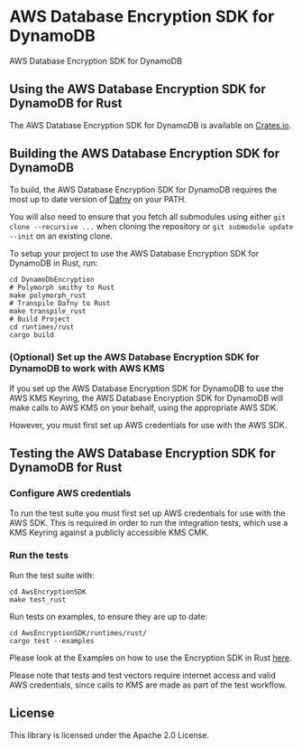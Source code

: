 # AWS Database Encryption SDK for DynamoDB

AWS Database Encryption SDK for DynamoDB

## Using the AWS Database Encryption SDK for DynamoDB for Rust

The AWS Database Encryption SDK for DynamoDB is available on [Crates.io](https://www.crates.io/).

## Building the AWS Database Encryption SDK for DynamoDB

To build, the AWS Database Encryption SDK for DynamoDB requires the most up to date version of [Dafny](https://github.com/dafny-lang/dafny) on your PATH.

You will also need to ensure that you fetch all submodules using either `git clone --recursive ...` when cloning the repository or `git submodule update --init` on an existing clone.

To setup your project to use the AWS Database Encryption SDK for DynamoDB in Rust, run:

```
cd DynamoDbEncryption
# Polymorph smithy to Rust
make polymorph_rust
# Transpile Dafny to Rust
make transpile_rust
# Build Project
cd runtimes/rust
cargo build
```

### (Optional) Set up the AWS Database Encryption SDK for DynamoDB to work with AWS KMS

If you set up the AWS Database Encryption SDK for DynamoDB to use the AWS KMS Keyring,
the AWS Database Encryption SDK for DynamoDB will make calls to AWS KMS on your behalf,
using the appropriate AWS SDK.

However, you must first set up AWS credentials for use with the AWS SDK.

## Testing the AWS Database Encryption SDK for DynamoDB for Rust

### Configure AWS credentials

To run the test suite you must first set up AWS credentials for use with the AWS SDK.
This is required in order to run the integration tests, which use a KMS Keyring against a publicly accessible KMS CMK.

### Run the tests

Run the test suite with:

```
cd AwsEncryptionSDK
make test_rust
```

Run tests on examples, to ensure they are up to date:

```
cd AwsEncryptionSDK/runtimes/rust/
cargo test --examples
```

Please look at the Examples on how to use the Encryption SDK in Rust [here](examples).

Please note that tests and test vectors require internet access and valid AWS credentials, since calls to KMS are made as part of the test workflow.

## License

This library is licensed under the Apache 2.0 License.

